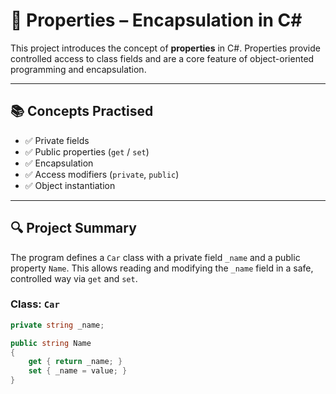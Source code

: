 # 🚗 Properties – Encapsulation in C#

This project introduces the concept of **properties** in C#. Properties provide controlled access to class fields and are a core feature of object-oriented programming and encapsulation.

---

## 📚 Concepts Practised

- ✅ Private fields
- ✅ Public properties (`get` / `set`)
- ✅ Encapsulation
- ✅ Access modifiers (`private`, `public`)
- ✅ Object instantiation

---

## 🔍 Project Summary

The program defines a `Car` class with a private field `_name` and a public property `Name`. This allows reading and modifying the `_name` field in a safe, controlled way via `get` and `set`.

### Class: `Car`

```csharp
private string _name;

public string Name
{
    get { return _name; }
    set { _name = value; }
}
